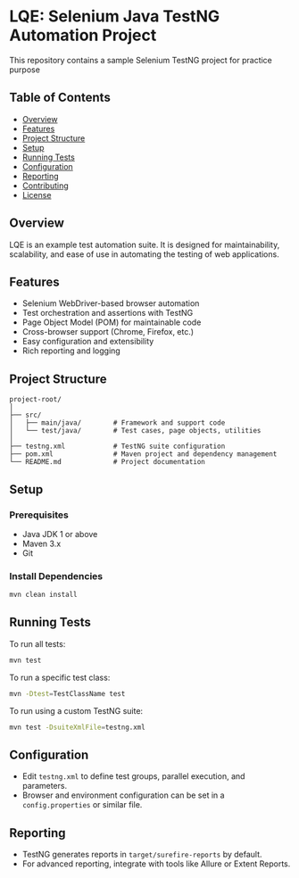 # LQE: Selenium Java TestNG Automation Project

This repository contains a sample Selenium TestNG project for practice purpose

## Table of Contents

- [Overview](#overview)
- [Features](#features)
- [Project Structure](#project-structure)
- [Setup](#setup)
- [Running Tests](#running-tests)
- [Configuration](#configuration)
- [Reporting](#reporting)
- [Contributing](#contributing)
- [License](#license)

## Overview

LQE is an example test automation suite. It is designed for maintainability, scalability, and ease of use in automating the testing of web applications.

## Features

- Selenium WebDriver-based browser automation
- Test orchestration and assertions with TestNG
- Page Object Model (POM) for maintainable code
- Cross-browser support (Chrome, Firefox, etc.)
- Easy configuration and extensibility
- Rich reporting and logging

## Project Structure

```
project-root/
│
├── src/
│   ├── main/java/        # Framework and support code
│   └── test/java/        # Test cases, page objects, utilities
│
├── testng.xml            # TestNG suite configuration
├── pom.xml               # Maven project and dependency management
└── README.md             # Project documentation
```

## Setup

### Prerequisites

- Java JDK 1 or above
- Maven 3.x
- Git

### Install Dependencies

```bash
mvn clean install
```

## Running Tests

To run all tests:
```bash
mvn test
```

To run a specific test class:
```bash
mvn -Dtest=TestClassName test
```

To run using a custom TestNG suite:
```bash
mvn test -DsuiteXmlFile=testng.xml
```

## Configuration

- Edit `testng.xml` to define test groups, parallel execution, and parameters.
- Browser and environment configuration can be set in a `config.properties` or similar file.

## Reporting

- TestNG generates reports in `target/surefire-reports` by default.
- For advanced reporting, integrate with tools like Allure or Extent Reports.
